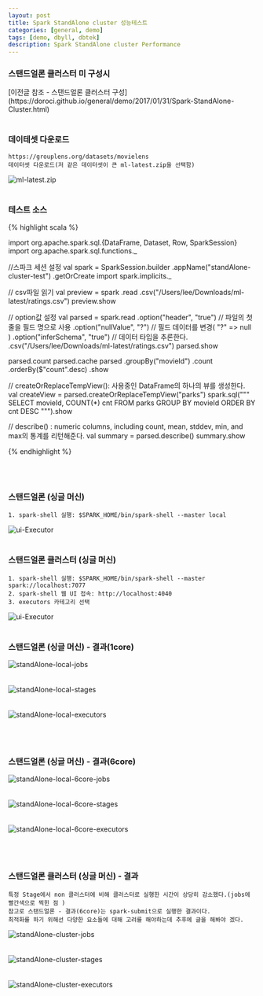 ```yaml
---
layout: post
title: Spark StandAlone cluster 성능테스트
categories: [general, demo]
tags: [demo, dbyll, dbtek]
description: Spark StandAlone cluster Performance
---
```


<h3>스탠드얼론 클러스터 미 구성시</h3>
[이전글 참조 - 스탠드얼론 클러스터 구성](https://doroci.github.io/general/demo/2017/01/31/Spark-StandAlone-Cluster.html)
<br><br>

### 데이테셋 다운로드
```
https://grouplens.org/datasets/movielens
데이터셋 다운로드(저 같은 데이터셋이 큰 ml-latest.zip을 선택함)
```
![ml-latest.zip](/image/spark/dataset-240M.png)
<br><br>

### 테스트 소스
{% highlight scala %}

import org.apache.spark.sql.{DataFrame, Dataset, Row, SparkSession}
import org.apache.spark.sql.functions._

//스파크 세션 설정
val spark = SparkSession.builder
  .appName("standAlone-cluster-test")
  .getOrCreate
import spark.implicits._

// csv파일 읽기
val preview = spark
  .read
  .csv("/Users/lee/Downloads/ml-latest/ratings.csv")
preview.show

// option값 설정
val parsed = spark.read
  .option("header", "true") // 파일의 첫 줄을 필드 명으로 사용
  .option("nullValue", "?") // 필드 데이터를 변경( "?" => null )
  .option("inferSchema", "true") // 데이터 타입을 추론한다.
  .csv("/Users/lee/Downloads/ml-latest/ratings.csv")
parsed.show

parsed.count
parsed.cache
parsed
  .groupBy("movieId")
  .count
  .orderBy($"count".desc)
  .show

// createOrReplaceTempView(): 사용중인 DataFrame의 하나의 뷰를 생성한다.
val createView = parsed.createOrReplaceTempView("parks")
spark.sql("""
  SELECT movieId, COUNT(*) cnt
  FROM parks
  GROUP BY movieId
  ORDER BY cnt DESC
""").show

// describe() : numeric columns, including count, mean, stddev, min, and max의 통계를 리턴해준다.
val summary = parsed.describe()
summary.show

{% endhighlight %}

<br><br>

### 스탠드얼론 (싱글 머신)
```
1. spark-shell 실행: $SPARK_HOME/bin/spark-shell --master local
```
![ui-Executor](/image/spark/standAlone-driver.png)
<br><br>

### 스탠드얼론 클러스터 (싱글 머신)
```
1. spark-shell 실행: $SPARK_HOME/bin/spark-shell --master spark://localhost:7077
2. spark-shell 웹 UI 접속: http://localhost:4040
3. executors 카테고리 선택
```
![ui-Executor](/image/spark/Spark-StandAlone-Cluster-Ui-Executors.png)
<br><br>

### 스탠드얼론 (싱글 머신) - 결과(1core)
![standAlone-local-jobs](/image/spark/standAlone-local-jobs.png)<br><br><br>
![standAlone-local-stages](/image/spark/standAlone-local-stages.png)<br><br><br>
![standAlone-local-executors](/image/spark/standAlone-local-executors.png)<br><br><br><br>

### 스탠드얼론 (싱글 머신) - 결과(6core)
![standAlone-local-6core-jobs](/image/spark/standAlone-local-6core-jobs.png)<br><br><br>
![standAlone-local-6core-stages](/image/spark/standAlone-local-6core-stages.png)<br><br><br>
![standAlone-local-6core-executors](/image/spark/standAlone-local-6core-executors.png)<br><br><br><br>

### 스탠드얼론 클러스터 (싱글 머신) - 결과
```
특정 Stage에서 non 클러스터에 비해 클러스터로 실행한 시간이 상당히 감소했다.(jobs에 빨간색으로 찍힌 점 )
참고로 스탠드얼론 - 결과(6core)는 spark-submit으로 실행한 결과이다.
최적화를 하기 위해선 다양한 요소들에 대해 고려를 해야하는데 추후에 글을 해봐야 겠다.
```
![standAlone-cluster-jobs](/image/spark/standAlone-cluster-jobs.png)<br><br><br>
![standAlone-cluster-stages](/image/spark/standAlone-cluster-stages.png)<br><br><br>
![standAlone-cluster-executors](/image/spark/standAlone-cluster-executors.png)<br><br><br><br>
